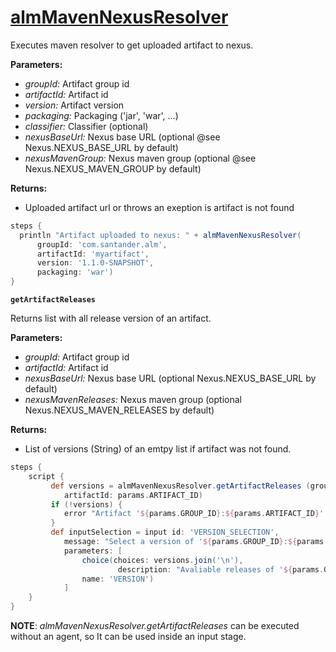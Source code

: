 # [almMavenNexusResolver](/vars/almMavenNexusResolver.groovy)


Executes maven resolver to get uploaded artifact to nexus.

**Parameters:**
- *groupId:* Artifact group id
- *artifactId:* Artifact id
- *version:* Artifact version
- *packaging:* Packaging ('jar', 'war', ...)
- *classifier:* Classifier (optional)
- *nexusBaseUrl:* Nexus base URL (optional @see  Nexus.NEXUS_BASE_URL by default)
- *nexusMavenGroup:* Nexus maven group (optional @see  Nexus.NEXUS_MAVEN_GROUP by default)

**Returns:**
- Uploaded artifact url or throws an exeption is artifact is not found

```groovy
steps {
  println "Artifact uploaded to nexus: " + almMavenNexusResolver(
      groupId: 'com.santander.alm',
      artifactId: 'myartifact',
      version: '1.1.0-SNAPSHOT',
      packaging: 'war')
}
```

**`getArtifactReleases`**

Returns list with all release version of an artifact.

**Parameters:**
- *groupId:* Artifact group id
- *artifactId:* Artifact id
- *nexusBaseUrl:* Nexus base URL (optional Nexus.NEXUS_BASE_URL by default)
- *nexusMavenReleases:* Nexus maven group (optional Nexus.NEXUS_MAVEN_RELEASES by default)

**Returns:**
- List of versions (String) of an emtpy list if artifact was not found.

```groovy
steps {
    script {
         def versions = almMavenNexusResolver.getArtifactReleases (groupId: params.GROUP_ID,
            artifactId: params.ARTIFACT_ID)
         if (!versions) {
            error "Artifact '${params.GROUP_ID}:${params.ARTIFACT_ID}' not found in repository"
         }
         def inputSelection = input id: 'VERSION_SELECTION', 
            message: "Select a version of '${params.GROUP_ID}:${params.ARTIFACT_ID}' artifact to deploy", ok: 'OK', 
            parameters: [
                choice(choices: versions.join('\n'),
                        description: "Avaliable releases of '${params.GROUP_ID}:${params.ARTIFACT_ID}' artifact",
                name: 'VERSION')
            ]
    }
}
```  

**NOTE**: *almMavenNexusResolver.getArtifactReleases* can be executed without an agent, so It can be
used inside an input stage.
